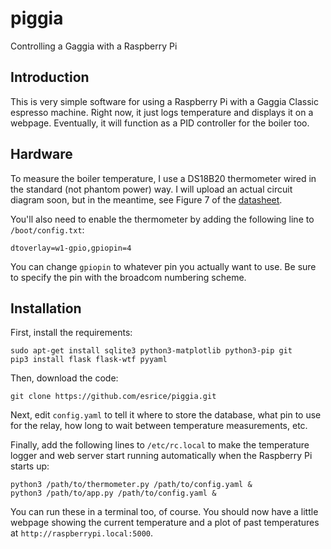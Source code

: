 # piggia
Controlling a Gaggia with a Raspberry Pi

## Introduction
This is very simple software for using a Raspberry Pi with a Gaggia Classic
espresso machine. Right now, it just logs temperature and displays it on a
webpage. Eventually, it will function as a PID controller for the boiler too.

## Hardware
To measure the boiler temperature, I use a DS18B20 thermometer wired in the
standard (not phantom power) way. I will upload an actual circuit diagram soon,
but in the meantime, see Figure 7 of the
[datasheet](https://datasheets.maximintegrated.com/en/ds/DS18B20.pdf).

You'll also need to enable the thermometer by adding the following line to
`/boot/config.txt`:
```
dtoverlay=w1-gpio,gpiopin=4
```
You can change `gpiopin` to whatever pin you actually want to use. Be sure to
specify the pin with the broadcom numbering scheme.

## Installation
First, install the requirements:
```
sudo apt-get install sqlite3 python3-matplotlib python3-pip git
pip3 install flask flask-wtf pyyaml
```

Then, download the code:
```
git clone https://github.com/esrice/piggia.git
```

Next, edit `config.yaml` to tell it where to store the database, what pin
to use for the relay, how long to wait between temperature measurements, etc.

Finally, add the following lines to `/etc/rc.local` to make the temperature
logger and web server start running automatically when the Raspberry Pi starts
up:
```
python3 /path/to/thermometer.py /path/to/config.yaml &
python3 /path/to/app.py /path/to/config.yaml &
```
You can run these in a terminal too, of course. You should now have a little
webpage showing the current temperature and a plot of past temperatures at
`http://raspberrypi.local:5000`.
